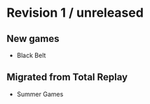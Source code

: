 # Revision 1 / unreleased

## New games

 - Black Belt

## Migrated from Total Replay

 - Summer Games

